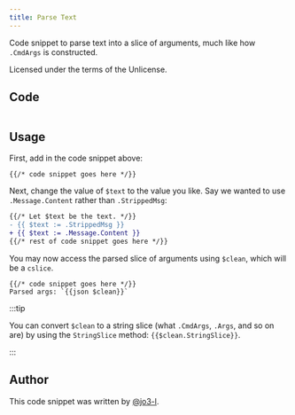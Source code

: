 ```yaml
---
title: Parse Text
---
```


Code snippet to parse text into a slice of arguments, much like how `.CmdArgs` is constructed.

Licensed under the terms of the Unlicense.

## Code

```gotmpl file=../../../src/code_snippets/parse_text.go.tmpl

```

## Usage

First, add in the code snippet above:

```gotmpl
{{/* code snippet goes here */}}
```

Next, change the value of `$text` to the value you like. Say we wanted to use `.Message.Content` rather than `.StrippedMsg`:

```diff {3}
{{/* Let $text be the text. */}}
- {{ $text := .StrippedMsg }}
+ {{ $text := .Message.Content }}
{{/* rest of code snippet goes here */}}
```

You may now access the parsed slice of arguments using `$clean`, which will be a `cslice`.

```gotmpl {2}
{{/* code snippet goes here */}}
Parsed args: `{{json $clean}}`
```

:::tip

You can convert `$clean` to a string slice (what `.CmdArgs`, `.Args`, and so on are) by using the `StringSlice` method: `{{$clean.StringSlice}}`.

:::

## Author

This code snippet was written by [@jo3-l](https://github.com/jo3-l).
